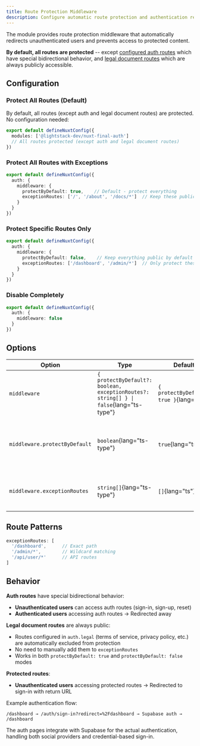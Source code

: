 ```yaml
---
title: Route Protection Middleware
description: Configure automatic route protection and authentication redirects
---
```


The module provides route protection middleware that automatically redirects unauthenticated users and prevents access to protected content.

**By default, all routes are protected** -- except [configured auth routes](/docs/configuration#routes) which have special bidirectional behavior, and [legal document routes](/docs/configuration/legal-documents) which are always publicly accessible.

## Configuration

### Protect All Routes (Default)

By default, all routes (except auth and legal document routes) are protected. No configuration needed:

```typescript [nuxt.config.ts]
export default defineNuxtConfig({
  modules: ['@lightstack-dev/nuxt-final-auth']
  // All routes protected (except auth and legal document routes)
})
```

### Protect All Routes with Exceptions

```typescript [nuxt.config.ts]
export default defineNuxtConfig({
  auth: {
    middleware: {
      protectByDefault: true,    // Default - protect everything
      exceptionRoutes: ['/', '/about', '/docs/*']  // Keep these public
    }
  }
})
```

### Protect Specific Routes Only

```typescript [nuxt.config.ts]
export default defineNuxtConfig({
  auth: {
    middleware: {
      protectByDefault: false,    // Keep everything public by default
      exceptionRoutes: ['/dashboard', '/admin/*']  // Only protect these
    }
  }
})
```

### Disable Completely

```typescript [nuxt.config.ts]
export default defineNuxtConfig({
  auth: {
    middleware: false
  }
})
```

## Options

| Option            | Type       | Default | Description                                               |
| ----------------- | ---------- | ------- | --------------------------------------------------------- |
| `middleware`      | `{ protectByDefault?: boolean, exceptionRoutes?: string[] } \| false`{lang="ts-type"}  | `{ protectByDefault: true }`{lang="ts"} | Set to `false`{lang="ts"} to disable middleware completely |
| `middleware.protectByDefault` | `boolean`{lang="ts-type"}  | `true`{lang="ts"}  | `true`{lang="ts"}: Protect all except exceptions<br>`false`{lang="ts"}: Protect only exceptions |
| `middleware.exceptionRoutes` | `string[]`{lang="ts-type"} | `[]`{lang="ts"}    | Routes that are exceptions to the protectByDefault setting |

## Route Patterns

```typescript
exceptionRoutes: [
  '/dashboard',      // Exact path
  '/admin/*',        // Wildcard matching
  '/api/user/*'      // API routes
]
```

## Behavior

**Auth routes** have special bidirectional behavior:
- **Unauthenticated users** can access auth routes (sign-in, sign-up, reset)
- **Authenticated users** accessing auth routes → Redirected away

**Legal document routes** are always public:
- Routes configured in `auth.legal` (terms of service, privacy policy, etc.) are automatically excluded from protection
- No need to manually add them to `exceptionRoutes`
- Works in both `protectByDefault: true` and `protectByDefault: false` modes

**Protected routes**:
- **Unauthenticated users** accessing protected routes → Redirected to sign-in with return URL

Example authentication flow:
```
/dashboard → /auth/sign-in?redirect=%2Fdashboard → Supabase auth → /dashboard
```

The auth pages integrate with Supabase for the actual authentication, handling both social providers and credential-based sign-in.